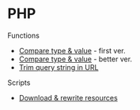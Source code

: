 # PHP

Functions

* [Compare type & value](https://github.com/IceHe/lib/blob/master/scripts/php/cmp-type-n-val.php) - first ver.
* [Compare type & value](https://github.com/IceHe/lib/blob/master/scripts/php/cmp-type-n-val.better.php) - better ver.
* [Trim query string in URL](https://github.com/IceHe/lib/blob/master/scripts/php/url-without-query.php)

Scripts

* [Download & rewrite resources](https://github.com/IceHe/lib/blob/master/scripts/php/download-n-rewrite-resources.php)

